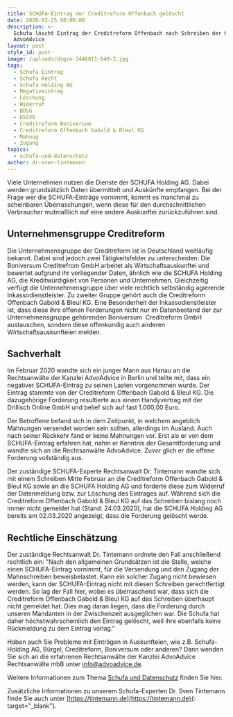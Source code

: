 ```yaml
---
title: SCHUFA-Eintrag der Creditreform Offenbach gelöscht
date: 2020-03-25 00:00:00
description: >-
  Schufa löscht Eintrag der Creditreform Offenbach nach Schreiben der Kanzlei 
  AdvoAdvice
layout: post
style_id: post
image: /uploads/dsgvo-3446011-640-2.jpg
tags:
  - Schufa Eintrag
  - Schufa Recht
  - Schufa Holding AG
  - Negativeintrag
  - Löschung
  - Widerruf
  - BDSG
  - DSGVO
  - Creditreform Boniversum
  - Creditreform Offenbach Gabold & Bleul KG
  - Mahnug
  - Zugang
topics:
  - schufa-und-datenschutz
author: dr-sven-tintemann
---
```

Viele Unternehmen nutzen die Dienste der SCHUFA Holding AG. Dabei werden grundsätzlich Daten übermittelt und Auskünfte empfangen. Bei der Frage wer die SCHUFA-Einträge vornimmt, kommt es manchmal zu scheinbaren Überraschungen, wenn diese für den durchschnittlichen Verbraucher mutmaßlich auf eine andere Auskunftei zurückzuführen sind.

## Unternehmensgruppe Creditreform

Die Unternehmensgruppe der Creditreform ist in Deutschland weitläufig bekannt. Dabei sind jedoch zwei Tätigkeitsfelder zu unterscheiden: Die Boniversum Creditrefrom GmbH arbeitet als Wirtschaftsauskunftei und bewertet aufgrund ihr vorliegender Daten, ähnlich wie die SCHUFA Holding AG, die Kreditwürdigkeit von Personen und Unternehmen. Gleichzeitig verfügt die Unternehmensgruppe über viele rechtlich selbständig agierende Inkassodienstleister. Zu zweiter Gruppe gehört auch die Creditreform Offenbach Gabold & Bleul KG. Eine Besonderheit der Inkassodienstleister ist, dass diese ihre offenen Forderungen nicht nur im Datenbestand der zur Unternehmensgruppe gehörenden Boniversum&nbsp; Creditreform GmbH austauschen, sondern diese offenkundig auch anderen Wirtschaftsauskunfteien melden.

## Sachverhalt

Im Februar 2020 wandte sich ein junger Mann aus Hanau an die Rechtsanwälte der Kanzlei AdvoAdvice in Berlin und teilte mit, dass ein negativer SCHUFA-Eintrag zu seinen Lasten vorgenommen wurde. Der Eintrag stammte von der Creditreform Offenbach Gabold & Bleul KG. Die dazugehörige Forderung resultierte aus einem Handyvertrag mit der Drillisch Online GmbH und belief sich auf fast 1.000,00 Euro.&nbsp;

Der Betroffene befand sich in dem Zeitpunkt, in welchem angeblich Mahnungen versendet worden sein sollten, allerdings im Ausland. Auch nach seiner Rückkehr fand er keine Mahnungen vor. Erst als er von dem&nbsp; SCHUFA-Eintrag erfahren hat, nahm er Kenntnis der Gesamtforderung und wandte sich an die Rechtsanwälte AdvoAdvice. Zuvor glich er die offene Forderung vollständig aus.

Der zuständige SCHUFA-Experte Rechtsanwalt Dr. Tintemann wandte sich mit einem Schreiben Mitte Februar an die Creditreform Offenbach Gabold & Bleul KG sowie an die SCHUFA Holding AG und forderte diese zum Widerruf der Datenmeldung bzw. zur Löschung des Eintrages auf. Während sich die Creditreform Offenbach Gabold & Bleul KG auf das Schreiben bislang noch immer nicht gemeldet hat (Stand: 24.03.2020), hat die SCHUFA Holding AG bereits am 02.03.2020 angezeigt, dass die Forderung gelöscht werde.

## Rechtliche Einschätzung

Der zuständige Rechtsanwalt Dr. Tintemann ordnete den Fall anschließend rechtlich ein: "Nach den allgemeinen Grundsätzen ist die Stelle, welche einen SCHUFA-Eintrag vornimmt, für die Versendung und den Zugang der Mahnschreiben beweisbelastet. Kann ein solcher Zugang nicht bewiesen werden, kann der SCHUFA-Eintrag nicht mit diesen Schreiben gerechtfertigt werden. So lag der Fall hier, wobei es überraschend war, dass sich die Creditreform Offenbach Gabold & Bleul KG auf das Schreiben überhaupt nicht gemeldet hat. Dies mag daran liegen, dass die Forderung durch unseren Mandanten in der Zwischenzeit ausgeglichen war. Die Schufa hat daher höchstwahrscheinlich den Eintrag gelöscht, weil ihre ebenfalls keine Rückmeldung zu dem Eintrag vorlag."

Haben auch Sie Probleme mit Einträgen in Auskunfteien, wie z.B. Schufa-Holding AG, Bürgel, Creditreform, Boniversum oder anderen? Dann wenden Sie sich an die erfahrenen Rechtsanwälte der Kanzlei AdvoAdvice Rechtsanwälte mbB unter [info@advoadvice.de](mailto:info@advoadvice.de).

Weitere Informationen zum Thema [Schufa und Datenschutz](/themen/schufa-und-datenschutz/)&nbsp;finden Sie hier.&nbsp;

Zusätzliche Informationen zu unserem Schufa-Experten Dr. Sven Tintemann finde Sie auch unter [https://tintemann.de](https://tintemann.de){: target="_blank"}.